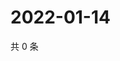 # 2022-01-14

共 0 条

<!-- BEGIN WEIBO -->
<!-- 最后更新时间 Fri Jan 14 2022 10:31:43 GMT+0800 (China Standard Time) -->

<!-- END WEIBO -->
